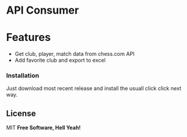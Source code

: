 # API Consumer

# Features

  - Get club, player, match data from chess.com API
  - Add favorite club and export to excel

### Installation

Just download most recent release and install the usuall click click next way.

License
----

MIT
**Free Software, Hell Yeah!**
